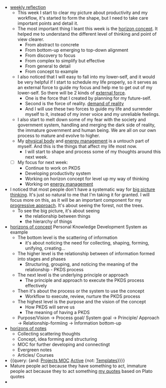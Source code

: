 - [weekly reflection](<weekly reflection.md>)
    - This week I start to clear my picture about productivity and my workflow, it's started to form the shape, but I need to take care important points and detail it.
    - The most important thing I leant this week is the [horizon concept](<horizon concept.md>). It helped me to understand the different level of thinking and point of view clearer.
        - From abstract to concrete
        - From bottom-up emerging to top-down alignment
        - From discovery to focus
        - From complex to simplify but effective
        - From general to detail
        - From concept to example
    - I also noticed that I will easy to fall into my lower-self, and it would be very helpful if I start to schedule my life properly, so it serves as an external force to guide my focus and help me to get out of my lower-self. So there will be 2 kinds of [external force](<external force.md>).
        - One is the force that I created by planning for my future-self. 
        - Second is the force of reality. [demand of reality](<demand of reality.md>)
        - And I will use these two forces to guide my life and surrender myself to it, instead of my inner voice and my unreliable feelings.
    - I also start to melt down some of my fear with the society and government system, handling and merging the dark side of reality, the immature government and human being. We are all on our own process to mature and evolve to higher.
    - My [physical body](<physical body.md>) and [energy management](<energy management.md>) is a untouch part of myself. And this is the things that affect my life most now.
        - I will start to shape and process some of my thoughts around this next week.
    - [ ] My focus for next week:
        - Continue to work on PKDS
        - Developing productivity system
        - Working on horizon concept for level up my way of thinking
        - Working on [energy management](<energy management.md>)
- I noticed that most people don't have a systematic way for [big picture thinking](<big picture thinking.md>). It's just so natural to me that I'm taking it for granted. I will focus more on this, as it will be an important component for my [progressive approach](<progressive approach.md>). It's about seeing the forest, not the trees.
    - To see the big picture, it's about seeing
        - the relationship between things
        - the hierarchy of things
- [horizons of concept](<horizons of concept.md>) Personal Knowledge Development System as example
    - The bottom level is the scattering of information
        - it's about noticing the need for collecting, shaping, forming, unifying, creating...
    - The higher level is the relationship between of information formed into stages and phases
        - Structuring, grouping, and noticing the meaning of the relationship - PKDS process
    - The next level is the underlying principle or approach
        - The principle and approach to execute the PKDS process effectively
    - Then it's about the process or the system to use the concept
        - Workflow to execute, review, nurture the PKDS process 
    - The highest level is the purpose and the vision of the concept
        - How PKDS will serve us
        - The meaning of having a PKDS 
    - Purpose/Vision -> Process goal/ System goal -> Principle/ Approach -> Relationship-formiing -> Information bottom-up
- [horizons of notes](<horizons of notes.md>)
    - Collecting scattering thoughts
    - Concept, idea forming and structuring
    - MOC for further developing and connectingt
    - Evergreen notes 
    - Articles/ Courses
- {{query: {and: [Projects MOC](<Projects MOC.md>) [Active](<Active.md>) {not: [Templates](<Templates.md>)}}}}
- Mature people act because they have something to act, immature people act because they to act something [my quotes](<my quotes.md>) based on Plato quotes
- 
